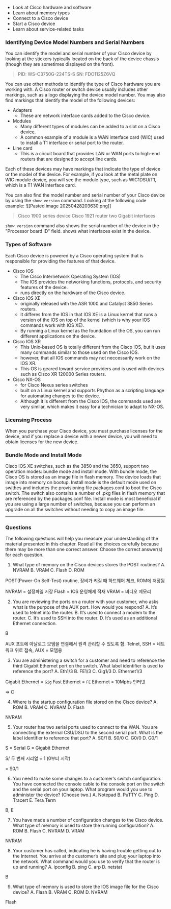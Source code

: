 * Look at Cisco hardware and software
* Learn about memory types
* Connect to a Cisco device
* Start a Cisco device
* Learn about service-related tasks

### Identifying Device Model Numbers and Serial Numbers

You can identify the model and serial number of your Cisco device by looking at the stickers typically located on the back of the device chassis (though they are sometimes displayed on the front).

> PID: WS-C3750G-224TS-S
> SN: FDO1125Z6VQ

You can use other methods to identify the type of Cisco hardware you are working with. A Cisco router or switch device usually includes other markings, such as a logo displaying the device model number. You may also find markings that identify the model of the following devices:

* Adapters
	* These are network interface cards added to the Cisco device.
* Modules
	* Many different types of modules can be added to a slot on a Cisco device.
	* A common example of a module is a WAN interface card (WIC) used to install a T1 interface or serial port to the router.
* Line card
	* This is a circuit board that provides LAN or WAN ports to high-end routers that are designed to accept line cards.

Each of these devices may have markings that indicate the type of device or the model of the device. For example, if you look at the metal plate on WIC module device, you will see the module type, such as WIC1DSU/T1, which is a T1 WAN interface card.

You can also find the model number and serial number of your Cisco device by using the `show version` command. Looking at the following code example:
![[Pasted image 20250428203630.png]]

> Cisco 1900 series device
> Cisco 1921 router
> two Gigabit interfaces

`show version` command also shows the serial number of the device in the "Processor board ID" field. shows what interfaces exist in the device.

### Types of Software

Each Cisco device is powered by a Cisco operating system that is responsible for providing the features of that device.

* Cisco IOS
	* The Cisco Internetwork Operating System (IOS)
	* The IOS provides the networking functions, protocols, and security features of the device.
	* runs directly on the hardware of the Cisco device.
* Cisco IOS XE
	* originally released with the ASR 1000 and Catalyst 3850 Series routers.
	* It differes from the IOS in that IOS XE is a Linux kernel that runs a version of the IOS on top of the kernel (which is why your IOS commands work with IOS XE).
	* By running a Linux kernel as the foundation of the OS, you can run different applications on the device.
* Cisco IOS XR
	* This Unix-based OS is totally different from the Cisco IOS, but it uses many commands similar to those used on the Cisco IOS.
	* however, that all IOS commands may not neccessarily work on the IOS XR.
	* This OS is geared toward service providers and is used with devices such as Cisco XR 120000 Series routers.
* Cisco NX-OS
	* for Cisco Nexus series switches
	* built on a Linux kernel and supports Phython as a scripting language for automating changes to the device.
	* Although it is different from the Cisco IOS, the commands used are very similar, which makes it easy for a technician to adapt to NX-OS.

### Licensing Process

When you purchase your Cisco device, you must purchase licenses for the device, and if you replace a device with a newer device, you will need to obtain licenses for the new device.

### Bundle Mode and Install Mode

Cisco IOS XE switches, such as the 3850 and the 3650, support two operation modes: bundle mode and install mode. With bundle mode, the Cisco OS is stored as an image file in flash memory. The device loads that image into memory on bootup. Install mode is the default mode used on swithes and includes the provisioning file packages.conf to boot the Cisco switch. The switch also contains a number of .pkg files in flash memory that are referenced by the packages.conf file. Install mode is most beneficial if you are using a large number of switches, because you can perform an upgrade on all the switches without needing to copy an image file.

---

### Questions

The following questions will help you measure your understanding of the
material presented in this chapter. Read all the choices carefully because
there may be more than one correct answer. Choose the correct answer(s)
for each question.
1.  What type of memory on the Cisco devices stores the POST routines?
A. NVRAM
B. VRAM
C. Flash
D. ROM

POST(Power-On Self-Test) routine, 장비가 켜질 때 하드웨어 체크, ROM에 저장됨

NVRAM = 설정파일 저장
Flash = IOS 운영체제 적재
VRAM = 비디오 메모리

2.  You are reviewing the ports on a router with your customer, who
asks what is the purpose of the AUX port. How would you respond?
A. It’s used to telnet into the router.
B. It’s used to connect a modem to the router.
C. It’s used to SSH into the router.
D. It’s used as an additional Ethernet connection.

B

AUX 포트에 아날로그 모뎀을 연결해서 원격 관리할 수 있도록 함.
Telnet, SSH = 네트워크 위로 접속, AUX = 모뎀용

3.  You are administering a switch for a customer and need to reference
the third Gigabit Ethernet port on the switch. What label identifier is
used to reference the port?
A. Eth1/3
B. FE1/3
C. Gig1/3
D. Ethernet1/3

Gigabit Ethernet = `Gig`
Fast Ethernet = `FE`
Ethernet = 10Mpbs 인터넷

=> C

4.  Where is the startup configuration file stored on the Cisco device?
A. ROM
B. VRAM
C. NVRAM
D. Flash

NVRAM

5.  Your router has two serial ports used to connect to the WAN. You are
connecting the external CSU/DSU to the second serial port. What is
the label identifier to reference that port?
A. S0/1
B. S0/0
C. G0/0
D. G0/1

S = Serial
G = Gigabit Ethernet

S<slot>/<port>
두 번째 시리얼 = 1 (0부터 시작)

= S0/1

6.  You need to make some changes to a customer’s switch
configuration. You have connected the console cable to the console
port on the switch and the serial port on your laptop. What program
would you use to administer the device? (Choose two.)
A. Notepad
B. PuTTY
C. Ping
D. Tracert
E. Tera Term

B, E

7.  You have made a number of configuration changes to the Cisco
device. What type of memory is used to store the running
configuration?
A. ROM
B. Flash
C. NVRAM
D. VRAM

NVRAM

8.  Your customer has called, indicating he is having trouble getting out
to the Internet. You arrive at the customer’s site and plug your laptop
into the network. What command would you use to verify that the
router is up and running?
A. ipconfig
B. ping
C. arp
D. netstat

B

9.  What type of memory is used to store the IOS image file for the Cisco
device?
A. Flash
B. VRAM
C. ROM
D. NVRAM

Flash
